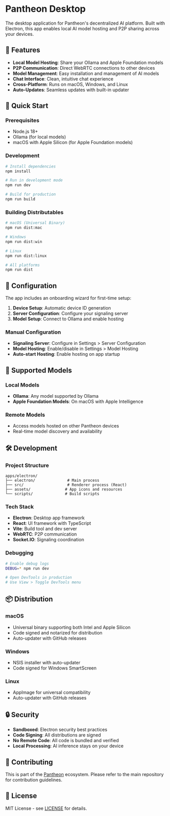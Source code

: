 # Pantheon Desktop

The desktop application for Pantheon's decentralized AI platform. Built with Electron, this app enables local AI model hosting and P2P sharing across your devices.

## 🌟 Features

- **Local Model Hosting**: Share your Ollama and Apple Foundation models
- **P2P Communication**: Direct WebRTC connections to other devices
- **Model Management**: Easy installation and management of AI models
- **Chat Interface**: Clean, intuitive chat experience
- **Cross-Platform**: Runs on macOS, Windows, and Linux
- **Auto-Updates**: Seamless updates with built-in updater

## 🚀 Quick Start

### Prerequisites

- Node.js 18+
- Ollama (for local models)
- macOS with Apple Silicon (for Apple Foundation models)

### Development

```bash
# Install dependencies
npm install

# Run in development mode
npm run dev

# Build for production
npm run build
```

### Building Distributables

```bash
# macOS (Universal Binary)
npm run dist:mac

# Windows
npm run dist:win

# Linux
npm run dist:linux

# All platforms
npm run dist
```

## 🔧 Configuration

The app includes an onboarding wizard for first-time setup:

1. **Device Setup**: Automatic device ID generation
2. **Server Configuration**: Configure your signaling server
3. **Model Setup**: Connect to Ollama and enable hosting

### Manual Configuration

- **Signaling Server**: Configure in Settings > Server Configuration
- **Model Hosting**: Enable/disable in Settings > Model Hosting
- **Auto-start Hosting**: Enable hosting on app startup

## 🤖 Supported Models

### Local Models
- **Ollama**: Any model supported by Ollama
- **Apple Foundation Models**: On macOS with Apple Intelligence

### Remote Models
- Access models hosted on other Pantheon devices
- Real-time model discovery and availability

## 🛠️ Development

### Project Structure

```
apps/electron/
├── electron/              # Main process
├── src/                   # Renderer process (React)
├── assets/               # App icons and resources
└── scripts/              # Build scripts
```

### Tech Stack

- **Electron**: Desktop app framework
- **React**: UI framework with TypeScript
- **Vite**: Build tool and dev server
- **WebRTC**: P2P communication
- **Socket.IO**: Signaling coordination

### Debugging

```bash
# Enable debug logs
DEBUG=* npm run dev

# Open DevTools in production
# Use View > Toggle DevTools menu
```

## 📦 Distribution

### macOS

- Universal binary supporting both Intel and Apple Silicon
- Code signed and notarized for distribution
- Auto-updater with GitHub releases

### Windows

- NSIS installer with auto-updater
- Code signed for Windows SmartScreen

### Linux

- AppImage for universal compatibility
- Auto-updater with GitHub releases

## 🔒 Security

- **Sandboxed**: Electron security best practices
- **Code Signing**: All distributions are signed
- **No Remote Code**: All code is bundled and verified
- **Local Processing**: AI inference stays on your device

## 🤝 Contributing

This is part of the [Pantheon](https://github.com/szaneer/Pantheon) ecosystem. Please refer to the main repository for contribution guidelines.

## 📄 License

MIT License - see [LICENSE](../../LICENSE) for details.
